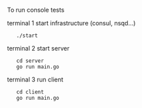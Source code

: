 To run console tests

terminal 1 start infrastructure (consul, nsqd...)
```
   ./start
```

terminal 2 start server
```
   cd server
   go run main.go
```

terminal 3 run client
```
   cd client
   go run main.go
```
